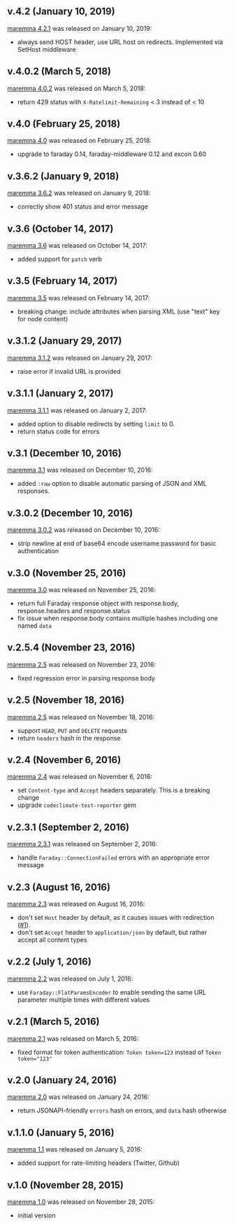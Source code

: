 ## v.4.2 (January 10, 2019)

[maremma 4.2.1](https://github.com/datacite/maremma/releases/tag/v.4.2.1) was released on January 10, 2019:

* always send HOST header, use URL host on redirects. Implemented via SetHost middleware

## v.4.0.2 (March 5, 2018)

[maremma 4.0.2](https://github.com/datacite/maremma/releases/tag/v.4.0.2) was released on March 5, 2018:

* return 429 status with `X-Ratelimit-Remaining` < 3 instead of < 10

## v.4.0 (February 25, 2018)

[maremma 4.0](https://github.com/datacite/maremma/releases/tag/v.4.0) was released on February 25, 2018:

* upgrade to faraday 0.14, faraday-middleware 0.12 and excon 0.60

## v.3.6.2 (January 9, 2018)

[maremma 3.6.2](https://github.com/datacite/maremma/releases/tag/v.3.6.2) was released on January 9, 2018:

* correctly show 401 status and error message

## v.3.6 (October 14, 2017)

[maremma 3.6](https://github.com/datacite/maremma/releases/tag/v.3.6) was released on October 14, 2017:

* added support for `patch` verb

## v.3.5 (February 14, 2017)

[maremma 3.5](https://github.com/datacite/maremma/releases/tag/v.3.5) was released on February 14, 2017:

* breaking change: include attributes when parsing XML (use "text" key for node content)

## v.3.1.2 (January 29, 2017)

[maremma 3.1.2](https://github.com/datacite/maremma/releases/tag/v.3.1.2) was released on January 29, 2017:

* raise error if invalid URL is provided

## v.3.1.1 (January 2, 2017)

[maremma 3.1.1](https://github.com/datacite/maremma/releases/tag/v.3.1.1) was released on January 2, 2017:

* added option to disable redirects by setting `limit` to 0.
* return status code for errors

## v.3.1 (December 10, 2016)

[maremma 3.1](https://github.com/datacite/maremma/releases/tag/v.3.1) was released on December 10, 2016:

* added `:raw` option to disable automatic parsing of JSON and XML responses.

## v.3.0.2 (December 10, 2016)

[maremma 3.0.2](https://github.com/datacite/maremma/releases/tag/v.3.0.2) was released on December 10, 2016:

* strip newline at end of base64 encode username:password for basic authentication

## v.3.0 (November 25, 2016)

[maremma 3.0](https://github.com/datacite/maremma/releases/tag/v.3.0) was released on November 25, 2016:

* return full Faraday response object with response.body, response.headers and response.status
* fix issue when response.body contains multiple hashes including one named `data`

## v.2.5.4 (November 23, 2016)

[maremma 2.5](https://github.com/datacite/maremma/releases/tag/v.2.5.4) was released on November 23, 2016:

* fixed regression error in parsing response body

## v.2.5 (November 18, 2016)

[maremma 2.5](https://github.com/datacite/maremma/releases/tag/v.2.5) was released on November 18, 2016:

* support `HEAD`, `PUT` and `DELETE` requests
* return `headers` hash in the response

## v.2.4 (November 6, 2016)

[maremma 2.4](https://github.com/datacite/maremma/releases/tag/v.2.4) was released on November 6, 2016:

* set `Content-type` and `Accept` headers separately. This is a breaking change
* upgrade `codeclimate-test-reporter` gem

## v.2.3.1 (September 2, 2016)

[maremma 2.3.1](https://github.com/datacite/maremma/releases/tag/v.2.3.1) was released on September 2, 2016:

* handle `Faraday::ConnectionFailed` errors with an appropriate error message

## v.2.3 (August 16, 2016)

[maremma 2.3](https://github.com/datacite/maremma/releases/tag/v.2.3) was released on August 16, 2016:

* don't set `Host` header by default, as it causes issues with redirection ([#1](https://github.com/datacite/maremma/issues/1)).
* don't set `Accept` header to `application/json` by default, but rather accept all content types

## v.2.2 (July 1, 2016)

[maremma 2.2](https://github.com/datacite/maremma/releases/tag/v.2.2) was released on July 1, 2016:

* use `Faraday::FlatParamsEncoder` to enable sending the same URL parameter multiple times with different values

## v.2.1 (March 5, 2016)

[maremma 2.1](https://github.com/datacite/maremma/releases/tag/v.2.1) was released on March 5, 2016:

* fixed format for token authentication: `Token token=123` instead of `Token token="123"`

## v.2.0 (January 24, 2016)

[maremma 2.0](https://github.com/datacite/maremma/releases/tag/v.2.0) was released on January 24, 2016:

* return JSONAPI-friendly `errors` hash on errors, and `data` hash otherwise

## v.1.1.0 (January 5, 2016)

[maremma 1.1](https://github.com/datacite/maremma/releases/tag/v.1.1.0) was released on January 5, 2016:

* added support for rate-limiting headers (Twitter, Github)

## v.1.0 (November 28, 2015)

[maremma 1.0](https://github.com/datacite/maremma/releases/tag/v.1.0) was released on November 28, 2015:

* initial version
